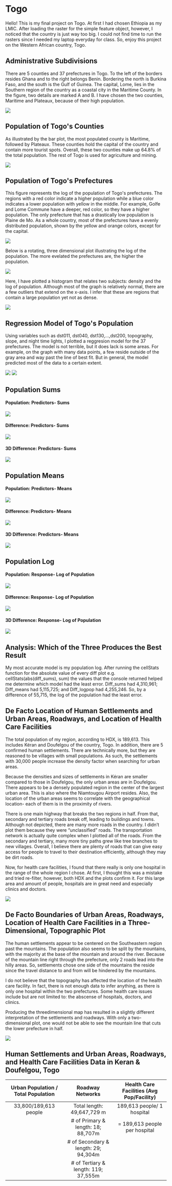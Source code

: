 # Togo

Hello! This is my final project on Togo. At first I had chosen Ethiopia as my LMIC. After loading the raster for the simple feature object, however, I noticed that the country is just way too big. I could not find time to run the rasters since I needed my laptop everyday for class. So, enjoy this project on the Western African country, Togo.

## Administrative Subdivisions

There are 5 counties and 37 prefectures in Togo. To the left of the borders resides Ghana and to the right belongs Benin. Bordering the north is Burkina Faso, and the south is the Gulf of Guinea. The capital, Lome, lies in the Southern region of the country as a coastal city in the Maritime County. In the figure, two details are marked A and B. I have chosen the two counties, Maritime and Plateaux, because of their high population. 

![](Togo_Detail_Plot.png)

## Population of Togo's Counties

As illustrated by the bar plot, the most populated county is Maritime, followed by Plateaux. These counties hold the capital of the country and contain more tourist spots. Overall, these two counties make up 64.8% of the total population. The rest of Togo is used for agriculture and mining. 

![](Togo.png)

## Population of Togo's Prefectures

This figure represents the log of the population of Togo's prefectures. The regions with a red color indicate a higher population while a blue color indicates a lower population with yellow in the middle. For example, Golfe and Lome Commune have a deeper, red color, so they have a higher population. The only prefecture that has a drastically low population is Plaine de Mo. As a whole country, most of the prefectures have a evenly distributed population, shown by the yellow and orange colors, except for the capital.

![](tgo_pop19.png)

Below is a rotating, three dimensional plot illustrating the log of the population. The more evelated the prefectures are, the higher the population. 

![](Togogif.gif)

Here, I have plotted a histogram that relates two subjects: density and the log of population. Although most of the graph is relatively normal, there are a few outliers that extend on the x-axis. I infer that these are regions that contain a large population yet not as dense.

![](tgo_histogram.png)

## Regression Model of Togo's Population

Using variables such as dst011, dst040, dst130,...,dst200, topography, slope, and night time lights, I plotted a reggresion model for the 37 prefectures. The model is not terrible, but it does lack is some areas. For example, on the graph with many data points, a few reside outside of the gray area and way past the line of best fit. But in general, the model predicted most of the data to a certain extent. 

![](tgo_regression_model_2015.png)
![](summary.png)

## Population Sums 

#### Population: Predictors- Sums
![](population_sums.png)
#### Difference: Predictors- Sums
![](diff_sums.png)
#### 3D Difference: Predictors- Sums
![](diff_sums_3D.png)

## Population Means

#### Population: Predictors- Means
![](populations_means.png)
#### Difference: Predictors- Means
![](diff_means.png)
#### 3D Difference: Predictors- Means
![](diff_means_3D.png)

## Population Log

#### Population: Response- Log of Population
![](population_logpop.png)
#### Difference: Response- Log of Population
![](diff_logpop.png)
#### 3D Difference: Response- Log of Population
![](diff_logpop_3D.png)

## Analysis: Which of the Three Produces the Best Result

My most accurate model is my population log. After running the cellStats function for the absolute value of every diff plot e.g. cellStats(abs(diff_sums), sum) the values that the console returned helped me determine which model had the least error. Diff_sums had 4,310,961; Diff_means had 5,115,725; and Diff_logpop had 4,255,246. So, by a difference of 55,715, the log of the population had the least error.

## De Facto Location of Human Settlements and Urban Areas, Roadways, and Location of Health Care Facilities

  The total population of my region, according to HDX, is 189,613. This includes Kéran and Doufelgou of the country, Togo. In addition, there are 5 confirmed human settlements. There are technically more, but they are reasoned to be villages with small populations. As such, the settlements with 30,000 people increase the density factor when searching for urban areas.
  
  Because the densities and sizes of settlements in Kéran are smaller compared to those in Doufelgou, the only urban areas are in Doufelgou. There appears to be a densely populated region in the center of the largest urban area. This is also where the Niamtougou Airport resides. Also, the location of the urban areas seems to correlate with the geographical location- each of them is in the proximity of rivers.
  
  There is one main highway that breaks the two regions in half. From that, secondary and tertiary roads break off, leading to buildings and towns. Although not depicted, there are many more roads in the country. I didn’t plot them because they were “unclassified” roads. The transportation network is actually quite complex when I plotted all of the roads. From the secondary and tertiary, many more tiny paths grew like tree branches to new villages. Overall, I believe there are plenty of roads that can give easy access for people to travel to their destination efficiently, although they may be dirt roads.
  
  Now, for health care facilities, I found that there really is only one hospital in the range of the whole region I chose. At first, I thought this was a mistake and tried re-filter, however, both HDX and the plots confirm it. For this large area and amount of people, hospitals are in great need and especially clinics and doctors. 

![](combined_obj4.png)

## De Facto Boundaries of Urban Areas, Roadways, Location of Health Care Facilities in a Three-Dimensional, Topographic Plot

  The human settlements appear to be centered on the Southeastern region past the mountains. The population also seems to be split by the mountains, with the majority at the base of the mountain and around the river. Because of the mountain line right through the prefecture, only 2 roads lead into the hilly areas. So, settlements chose one side of the mountains the reside since the travel distance to and from will be hindered by the mountains. 
  
  I do not believe that the topography has affected the location of the health care facility. In fact, there is not enough data to infer anything, as there is only one hospital within the two prefectures. Some health care issues include but are not limited to: the abscense of hospitals, doctors, and clinics. 
  
  Producing the threedimensional map has resulted in a slightly different interpretation of the settlements and roadways. With only a two-dimensional plot, one would not be able to see the mountain line that cuts the lower prefecture in half. 
  
 ![](Final_RGL.png)
 
## Human Settlements and Urban Areas, Roadways, and Health Care Facilities Data in Keran & Doufelgou, Togo

| Urban Population / Total Population | Roadway Networks                     | Health Care Facilities (Avg Pop/Facility) |
|:-----------------------------------:|:------------------------------------:|:-----------------------------------------:|
|33,800/189,613 people                |Total length: 49,647,729 m            |189,613 people/ 1 hospital                 |
|                                     |# of Primary & length: 18; 88,707m    |= 189,613 people per hospital              |
|                                     |# of Secondary & length: 29; 94,304m  |                                           |
|                                     |# of Tertiary & length: 119; 37,555m  |                                           |
